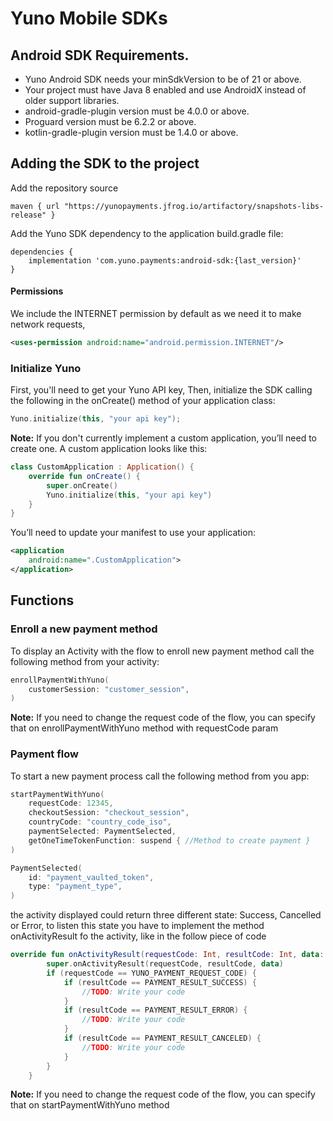 
# Yuno Mobile SDKs
## Android SDK Requirements.

- Yuno Android SDK needs your minSdkVersion to be of 21 or above.
- Your project must have Java 8 enabled and use AndroidX instead of older support libraries.
- android-gradle-plugin version must be 4.0.0 or above.
- Proguard version must be 6.2.2 or above.
- kotlin-gradle-plugin version must be 1.4.0 or above.

## Adding the SDK to the project
Add the repository source
```Gradle
maven { url "https://yunopayments.jfrog.io/artifactory/snapshots-libs-release" }
```

Add the Yuno SDK dependency to the application build.gradle file:

```Gradle 
dependencies {
    implementation 'com.yuno.payments:android-sdk:{last_version}'
}
```
#### Permissions
We include the INTERNET permission by default as we need it to make network requests,

```xml 
<uses-permission android:name="android.permission.INTERNET"/>
```

### Initialize Yuno
First, you'll need to get your Yuno API key, Then, initialize the SDK  calling the following in the onCreate() method of your application class:

```Kotlin 
Yuno.initialize(this, "your api key");
```
**Note:** If you don't currently implement a custom application, you’ll need to create one. A custom application looks like this:
```kotlin 
class CustomApplication : Application() {
    override fun onCreate() {
        super.onCreate()
        Yuno.initialize(this, "your api key")
    }
}
```
You’ll need to update your manifest to use your application:
```XML 
<application
    android:name=".CustomApplication">
</application>
```

## Functions
### Enroll a new payment method
To display an Activity with the flow to enroll new payment method call the following method from your activity:
```Kotlin 
enrollPaymentWithYuno(
    customerSession: "customer_session",
)
```
**Note:** If you need to change the request code of the flow, you can specify that on enrollPaymentWithYuno method with requestCode param

### Payment flow
To start a new payment process call the following method from you app:
```Kotlin 
startPaymentWithYuno(
    requestCode: 12345,
    checkoutSession: "checkout_session",
    countryCode: "country_code_iso",
    paymentSelected: PaymentSelected,
    getOneTimeTokenFunction: suspend { //Method to create payment }
)
```
```Kotlin 
PaymentSelected(  
    id: "payment_vaulted_token",  
    type: "payment_type",  
)
```
the activity displayed could return three different state: Success, Cancelled or Error, to listen this state you have to implement the method onActivityResult fo the activity, like in the follow piece of code
```Kotlin 
override fun onActivityResult(requestCode: Int, resultCode: Int, data: Intent?) {
        super.onActivityResult(requestCode, resultCode, data)
        if (requestCode == YUNO_PAYMENT_REQUEST_CODE) {
            if (resultCode == PAYMENT_RESULT_SUCCESS) {
                //TODO: Write your code
            }
            if (resultCode == PAYMENT_RESULT_ERROR) {
                //TODO: Write your code
            }
            if (resultCode == PAYMENT_RESULT_CANCELED) {
                //TODO: Write your code
            }
        }
    }
```
**Note:** If you need to change the request code of the flow, you can specify that on startPaymentWithYuno method
